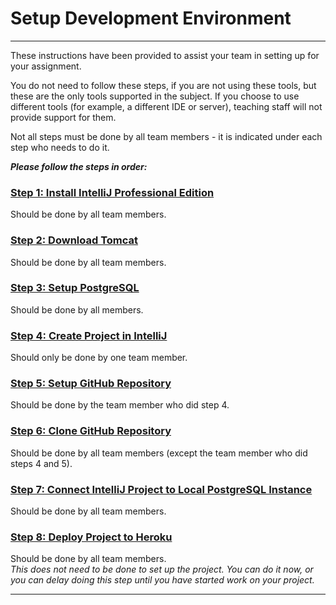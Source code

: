 # Setup Development Environment

---

These instructions have been provided to assist your team in setting up for your assignment.

You do not need to follow these steps, if you are not using these tools, but these are the only tools supported in the 
subject. If you choose to use different tools (for example, a different IDE or server), teaching staff will not provide 
support for them.

Not all steps must be done by all team members - it is indicated under each step who needs to do it.

***Please follow the steps in order:***

### [Step 1: Install IntelliJ Professional Edition](1_intellij_install.md)
Should be done by all team members.

### [Step 2: Download Tomcat](2_tomcat_download.md)
Should be done by all team members.

### [Step 3: Setup PostgreSQL](3_postgresql_setup.md)
Should be done by all members.

### [Step 4: Create Project in IntelliJ](4_create_project.md)
Should only be done by one team member.

### [Step 5: Setup GitHub Repository](5_github_setup.md)
Should be done by the team member who did step 4.

### [Step 6: Clone GitHub Repository](6_github_clone.md)
Should be done by all team members (except the team member who did steps 4 and 5).

### [Step 7: Connect IntelliJ Project to Local PostgreSQL Instance](7_connect_intellij_postgresql.md)
Should be done by all team members.

### [Step 8: Deploy Project to Heroku](8_heroku_deploy.md)
Should be done by all team members.   
*This does not need to be done to set up the project. You can do it now, or you can delay doing this step until you 
have started work on your project.*

---
